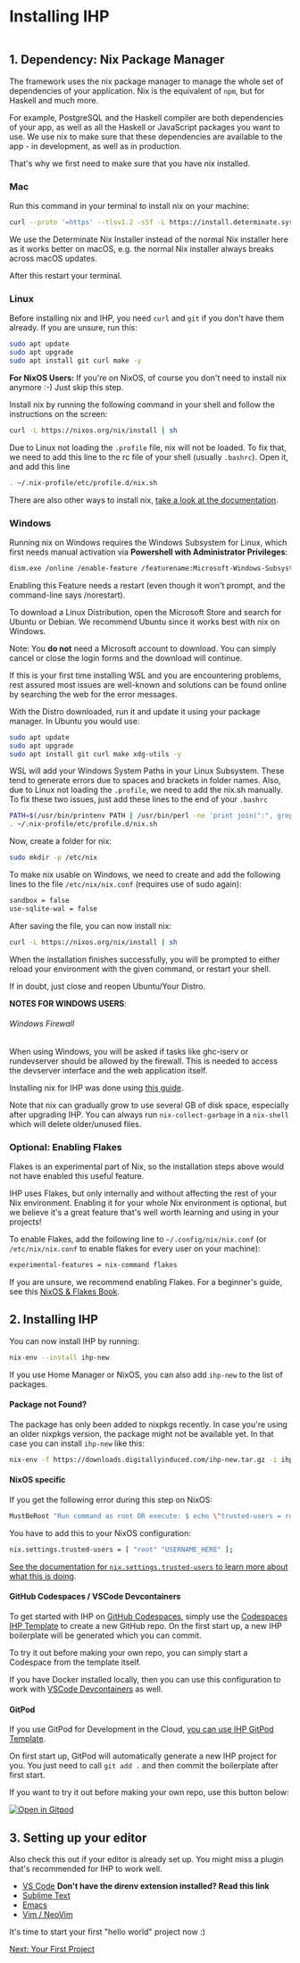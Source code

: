 # Installing IHP

```toc

```

## 1. Dependency: Nix Package Manager

The framework uses the nix package manager to manage the whole set of dependencies of your application. Nix is the equivalent of `npm`, but for Haskell and much more.

For example, PostgreSQL and the Haskell compiler are both dependencies of your app, as well as all the Haskell or JavaScript packages you want to use. We use nix to make sure that these dependencies are available to the app - in development, as well as in production.

That's why we first need to make sure that you have nix installed.

### Mac

Run this command in your terminal to install nix on your machine:

```bash
curl --proto '=https' --tlsv1.2 -sSf -L https://install.determinate.systems/nix | sh -s -- install
```

We use the Determinate Nix Installer instead of the normal Nix installer here as it works better on macOS, e.g. the normal Nix installer always breaks across macOS updates.

After this restart your terminal.

### Linux

Before installing nix and IHP, you need `curl` and `git` if you don't have them already. If you are unsure, run this:

```bash
sudo apt update
sudo apt upgrade
sudo apt install git curl make -y
```

**For NixOS Users:** If you're on NixOS, of course you don't need to install nix anymore :-) Just skip this step.

Install nix by running the following command in your shell and follow the instructions on the screen:

```bash
curl -L https://nixos.org/nix/install | sh
```

Due to Linux not loading the `.profile` file, nix will not be loaded. To fix that, we need to add this line to the rc file of your shell (usually `.bashrc`). Open it, and add this line

```bash
. ~/.nix-profile/etc/profile.d/nix.sh
```

There are also other ways to install nix, [take a look at the documentation](https://nixos.org/nix/download.html).

### Windows

Running nix on Windows requires the Windows Subsystem for Linux, which first needs manual activation via **Powershell with Administrator Privileges**:

```bash
dism.exe /online /enable-feature /featurename:Microsoft-Windows-Subsystem-Linux /all /norestart
```

Enabling this Feature needs a restart (even though it won't prompt, and the command-line says /norestart).

To download a Linux Distribution, open the Microsoft Store and search for Ubuntu or Debian. We recommend Ubuntu since it works best with nix on Windows.

Note: You **do not** need a Microsoft account to download. You can simply cancel or close the login forms and the download will continue.

If this is your first time installing WSL and you are encountering problems, rest assured most issues are well-known and solutions can be found online by searching the web for the error messages.

With the Distro downloaded, run it and update it using your package manager. In Ubuntu you would use:

```bash
sudo apt update
sudo apt upgrade
sudo apt install git curl make xdg-utils -y
```

WSL will add your Windows System Paths in your Linux Subsystem. These tend to generate errors due to spaces and brackets in folder names. Also, due to Linux not loading the `.profile`, we need to add the nix.sh manually. To fix these two issues, just add these lines to the end of your `.bashrc`

```bash
PATH=$(/usr/bin/printenv PATH | /usr/bin/perl -ne 'print join(":", grep { !/\/mnt\/[a-z]/ } split(/:/));')
. ~/.nix-profile/etc/profile.d/nix.sh
```

Now, create a folder for nix:

```bash
sudo mkdir -p /etc/nix
```

To make nix usable on Windows, we need to create and add the following lines to the file `/etc/nix/nix.conf` (requires use of sudo again):

```bash
sandbox = false
use-sqlite-wal = false
```

After saving the file, you can now install nix:

```bash
curl -L https://nixos.org/nix/install | sh
```

When the installation finishes successfully, you will be prompted to either reload your environment with the given command, or restart your shell.

If in doubt, just close and reopen Ubuntu/Your Distro.

**NOTES FOR WINDOWS USERS**:

###### Windows Firewall

When using Windows, you will be asked if tasks like ghc-iserv or rundevserver should be allowed by the firewall. This is needed to access the devserver interface and the web application itself.

Installing nix for IHP was done using [this guide](https://nathan.gs/2019/04/12/nix-on-windows/).

Note that nix can gradually grow to use several GB of disk space, especially after upgrading IHP. You can always run `nix-collect-garbage` in a `nix-shell` which will delete older/unused files.

### Optional: Enabling Flakes

Flakes is an experimental part of Nix, so the installation steps above would not have enabled this useful feature.

IHP uses Flakes, but only internally and without affecting the rest of your Nix environment. Enabling it for your whole Nix environment is optional, but we believe it's a great feature that's well worth learning and using in your projects!

To enable Flakes, add the following line to `~/.config/nix/nix.conf` (or `/etc/nix/nix.conf` to enable flakes for every user on your machine):

```bash
experimental-features = nix-command flakes
```

If you are unsure, we recommend enabling Flakes. For a beginner's guide, see this [NixOS & Flakes Book](https://nixos-and-flakes.thiscute.world/).

## 2. Installing IHP

You can now install IHP by running:

```bash
nix-env --install ihp-new
```

If you use Home Manager or NixOS, you can also add `ihp-new` to the list of packages.

#### Package not Found?

The package has only been added to nixpkgs recently. In case you're using an older nixpkgs version, the package might not be available yet. In that case you can install `ihp-new` like this:

```bash
nix-env -f https://downloads.digitallyinduced.com/ihp-new.tar.gz -i ihp-new
```

#### NixOS specific

If you get the following error during this step on NixOS:

```bash
MustBeRoot "Run command as root OR execute: $ echo \"trusted-users = root $USER\" | sudo tee -a /etc/nix/nix.conf && sudo pkill nix-daemon"
```

You have to add this to your NixOS configuration:

```bash
nix.settings.trusted-users = [ "root" "USERNAME_HERE" ];
```

[See the documentation for `nix.settings.trusted-users` to learn more about what this is doing](https://search.nixos.org/options?show=nix.settings.trusted-users&query=nix.settings.trusted-users).

#### GitHub Codespaces / VSCode Devcontainers

To get started with IHP on [GitHub Codespaces](https://docs.github.com/en/codespaces/getting-started/quickstart), simply use the [Codespaces IHP Template](https://github.com/rvarun11/codespaces-ihp) to create a new GitHub repo. On the first start up, a new IHP boilerplate will be generated which you can commit.

To try it out before making your own repo, you can simply start a Codespace from the template itself.

If you have Docker installed locally, then you can use this configuration to work with [VSCode Devcontainers](https://code.visualstudio.com/docs/devcontainers/containers) as well.

#### GitPod

If you use GitPod for Development in the Cloud, [you can use IHP GitPod Template](https://github.com/gitpod-io/template-ihp/generate).

On first start up, GitPod will automatically generate a new IHP project for you. You just need to call `git add .` and then commit the boilerplate after first start.

If you want to try it out before making your own repo, use this button below:

[![Open in Gitpod](https://gitpod.io/button/open-in-gitpod.svg)](https://gitpod.io/#https://github.com/gitpod-io/template-ihp)

## 3. Setting up your editor

Also check this out if your editor is already set up. You might miss a plugin that's recommended for IHP to work well.

-   [VS Code](https://ihp.digitallyinduced.com/Guide/editors.html#using-ihp-with-visual-studio-code-vscode) **Don't have the direnv extension installed? Read this link**
-   [Sublime Text](https://ihp.digitallyinduced.com/Guide/editors.html#using-ihp-with-sublime-text)
-   [Emacs](https://ihp.digitallyinduced.com/Guide/editors.html#using-ihp-with-emacs)
-   [Vim / NeoVim](https://ihp.digitallyinduced.com/Guide/editors.html#using-ihp-with-vim-neovim)

It's time to start your first "hello world" project now :)

[Next: Your First Project](https://ihp.digitallyinduced.com/Guide/your-first-project.html)
